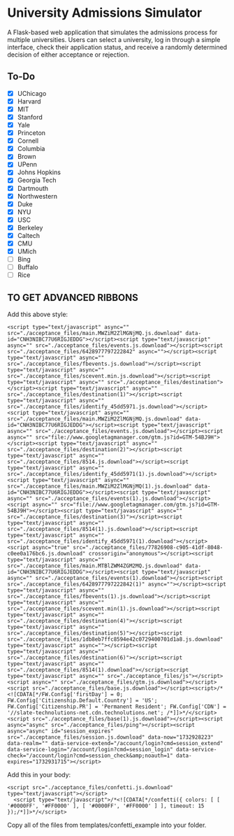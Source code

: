 # University Admissions Simulator

A Flask-based web application that simulates the admissions process for multiple universities. Users can select a university, log in through a simple interface, check their application status, and receive a randomly determined decision of either acceptance or rejection.

## To-Do
- [X] UChicago
- [X] Harvard
- [X] MIT
- [X] Stanford
- [X] Yale
- [X] Princeton
- [X] Cornell
- [X] Columbia 
- [X] Brown
- [X] UPenn
- [X] Johns Hopkins
- [X] Georgia Tech
- [X] Dartmouth
- [X] Northwestern
- [X] Duke
- [X] NYU
- [X] USC
- [X] Berkeley
- [X] Caltech
- [X] CMU
- [X] UMich
- [ ] Bing
- [ ] Buffalo
- [ ] Rice

## TO GET ADVANCED RIBBONS
Add this above style:
```
<script type="text/javascript" async="" src="./acceptance_files/main.MWZiM2ZlMGNjMQ.js.download" data-id="CNH3NIBC77U6RIGJEDDG"></script><script type="text/javascript" async="" src="./acceptance_files/events.js.download"></script><script src="./acceptance_files/6428977797222842" async=""></script><script type="text/javascript" async="" src="./acceptance_files/fbevents.js.download"></script><script type="text/javascript" async="" src="./acceptance_files/scevent.min.js.download"></script><script type="text/javascript" async="" src="./acceptance_files/destination"></script><script type="text/javascript" async="" src="./acceptance_files/destination(1)"></script><script type="text/javascript" async="" src="./acceptance_files/identify_45dd5971.js.download"></script><script type="text/javascript" async="" src="./acceptance_files/main.MWZiM2ZlMGNjMQ.js.download" data-id="CNH3NIBC77U6RIGJEDDG"></script><script type="text/javascript" async="" src="./acceptance_files/events.js.download"></script><script async="" src="file://www.googletagmanager.com/gtm.js?id=GTM-54BJ9H"></script><script type="text/javascript" async="" src="./acceptance_files/destination(2)"></script><script type="text/javascript" async="" src="./acceptance_files/8514.js.download"></script><script type="text/javascript" async="" src="./acceptance_files/identify_45dd5971(1).js.download"></script><script type="text/javascript" async="" src="./acceptance_files/main.MWZiM2ZlMGNjMQ(1).js.download" data-id="CNH3NIBC77U6RIGJEDDG"></script><script type="text/javascript" async="" src="./acceptance_files/events(1).js.download"></script><script async="" src="file://www.googletagmanager.com/gtm.js?id=GTM-54BJ9H"></script><script type="text/javascript" async="" src="./acceptance_files/destination(3)"></script><script type="text/javascript" async="" src="./acceptance_files/8514(1).js.download"></script><script type="text/javascript" async="" src="./acceptance_files/identify_45dd5971(1).download"></script><script async="true" src="./acceptance_files/77826908-c905-41df-8048-c0ee0a176bc6.js.download" crossorigin="anonymous"></script><script type="text/javascript" async="" src="./acceptance_files/main.MTBlZWM4ZGM2MQ.js.download" data-id="CNH3NIBC77U6RIGJEDDG"></script><script type="text/javascript" async="" src="./acceptance_files/events(1).download"></script><script src="./acceptance_files/6428977797222842(1)" async=""></script><script type="text/javascript" async="" src="./acceptance_files/fbevents(1).js.download"></script><script type="text/javascript" async="" src="./acceptance_files/scevent.min(1).js.download"></script><script type="text/javascript" async="" src="./acceptance_files/destination(4)"></script><script type="text/javascript" async="" src="./acceptance_files/destination(5)"></script><script src="./acceptance_files/1db8eb7ffc8594e42c0729400701d1a8.js.download" type="text/javascript" async=""></script><script type="text/javascript" async="" src="./acceptance_files/destination(6)"></script><script type="text/javascript" async="" src="./acceptance_files/8514(1).download"></script><script type="text/javascript" async="" src="./acceptance_files/js"></script><script async="" src="./acceptance_files/gtm.js.download"></script><script src="./acceptance_files/base.js.download"></script><script>/*<![CDATA[*/FW.Config['firstDay'] = 0; FW.Config['Citizenship.Default.Country'] = 'US'; FW.Config['Citizenship.PR'] = 'Permanent Resident'; FW.Config['CDN'] = '//slate-technolutions-net.cdn.technolutions.net'; /*]]>*/</script><script src="./acceptance_files/base(1).js.download"></script><script async="async" src="./acceptance_files/ping"></script><script async="async" id="session_expires" src="./acceptance_files/session.js.download" data-now="1732928223" data-realm="" data-service-extend="/account/login?cmd=session_extend" data-service-login="/account/login?cmd=session_login" data-service-check="/account/login?cmd=session_check&amp;noauth=1" data-expires="1732931715"></script>
```

Add this in your body:
```
<script src="./acceptance_files/confetti.js.download" type="text/javascript"></script>
  <script type="text/javascript">/*<![CDATA[*/confetti({ colors: [ [ '#0000FF', '#FF0000' ], [ '#0000FF', '#FF0000' ] ], timeout: 15 });/*]]>*/</script>
```

Copy all of the files from templates/confetti_example into your folder.
